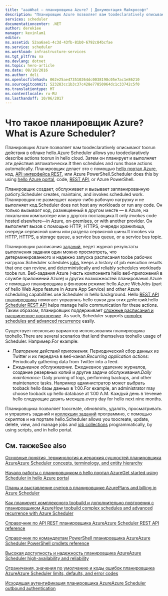 ```yaml
---
title: "aaaWhat — планировщика Azure? | Документация Майкрософт"
description: "Планировщик Azure позволяет вам toodeclaratively описывают toorun действия в облаке hello. Затем он планирует и выполняет эти действия автоматически."
services: scheduler
documentationcenter: .NET
author: derek1ee
manager: kevinlam1
editor: 
ms.assetid: 52aa6ae1-4c3d-43fb-81b0-6792c84bcfae
ms.service: scheduler
ms.workload: infrastructure-services
ms.tgt_pltfrm: na
ms.devlang: dotnet
ms.topic: hero-article
ms.date: 08/18/2016
ms.author: deli
ms.openlocfilehash: 062e25ae473510264dc0038198c05e7ac1e86210
ms.sourcegitcommit: 523283cc1b3c37c428e77850964dc1c33742c5f0
ms.translationtype: MT
ms.contentlocale: ru-RU
ms.lasthandoff: 10/06/2017
---
```

# <a name="what-is-azure-scheduler"></a><span data-ttu-id="4ee7b-105">Что такое планировщик Azure?</span><span class="sxs-lookup"><span data-stu-id="4ee7b-105">What is Azure Scheduler?</span></span>
<span data-ttu-id="4ee7b-106">Планировщик Azure позволяет вам toodeclaratively описывают toorun действия в облаке hello.</span><span class="sxs-lookup"><span data-stu-id="4ee7b-106">Azure Scheduler allows you toodeclaratively describe actions toorun in hello cloud.</span></span> <span data-ttu-id="4ee7b-107">Затем он планирует и выполняет эти действия автоматически.</span><span class="sxs-lookup"><span data-stu-id="4ee7b-107">It then schedules and runs those actions automatically.</span></span>  <span data-ttu-id="4ee7b-108">Планировщик делает это с помощью [hello портал Azure](scheduler-get-started-portal.md), код, [API-интерфейса REST](https://msdn.microsoft.com/library/mt629143.aspx), или Azure PowerShell.</span><span class="sxs-lookup"><span data-stu-id="4ee7b-108">Scheduler does this by using [hello Azure portal](scheduler-get-started-portal.md), code, [REST API](https://msdn.microsoft.com/library/mt629143.aspx), or Azure PowerShell.</span></span>

<span data-ttu-id="4ee7b-109">Планировщик создает, обслуживает и вызывает запланированную работу.</span><span class="sxs-lookup"><span data-stu-id="4ee7b-109">Scheduler creates, maintains, and invokes scheduled work.</span></span>  <span data-ttu-id="4ee7b-110">Планировщик не размещает какую-либо рабочую нагрузку и не выполняет код.</span><span class="sxs-lookup"><span data-stu-id="4ee7b-110">Scheduler does not host any workloads or run any code.</span></span> <span data-ttu-id="4ee7b-111">Он только *вызывает* код, размещенный в другом месте — в Azure, на локальном компьютере или у другого поставщика.</span><span class="sxs-lookup"><span data-stu-id="4ee7b-111">It only *invokes* code hosted elsewhere—in Azure, on-premises, or with another provider.</span></span> <span data-ttu-id="4ee7b-112">Он выполняет вызов с помощью HTTP, HTTPS, очереди хранилища, очереди сервисной шины или раздела сервисной шины.</span><span class="sxs-lookup"><span data-stu-id="4ee7b-112">It invokes via HTTP, HTTPS, a storage queue, a service bus queue, or a service bus topic.</span></span>

<span data-ttu-id="4ee7b-113">Планировщик расписания [заданий](scheduler-concepts-terms.md), ведет журнал результаты выполнения задания один можно просмотреть, что детерминированного и надежно запуска расписания toobe рабочих нагрузок.</span><span class="sxs-lookup"><span data-stu-id="4ee7b-113">Scheduler schedules [jobs](scheduler-concepts-terms.md), keeps a history of job execution results that one can review, and deterministically and reliably schedules workloads toobe run.</span></span> <span data-ttu-id="4ee7b-114">Веб-задания Azure (часть компонента hello веб-приложений в службе приложений Azure) и других возможностей планирования Azure с помощью планировщика в фоновом режиме hello.</span><span class="sxs-lookup"><span data-stu-id="4ee7b-114">Azure WebJobs (part of hello Web Apps feature in Azure App Service) and other Azure scheduling capabilities use Scheduler in hello background.</span></span> <span data-ttu-id="4ee7b-115">Hello [REST API планировщика](https://msdn.microsoft.com/library/mt629143.aspx) помогает управлять hello связи для этих действий.</span><span class="sxs-lookup"><span data-stu-id="4ee7b-115">hello [Scheduler REST API](https://msdn.microsoft.com/library/mt629143.aspx) helps manage hello communication for these actions.</span></span> <span data-ttu-id="4ee7b-116">Таким образом, планировщик поддерживает [сложные расписания и расширенное повторение](scheduler-advanced-complexity.md) .</span><span class="sxs-lookup"><span data-stu-id="4ee7b-116">As such, Scheduler supports [complex schedules and advanced recurrence](scheduler-advanced-complexity.md) easily.</span></span>

<span data-ttu-id="4ee7b-117">Существует несколько вариантов использования планировщика toohello.</span><span class="sxs-lookup"><span data-stu-id="4ee7b-117">There are several scenarios that lend themselves toohello usage of Scheduler.</span></span> <span data-ttu-id="4ee7b-118">Например:</span><span class="sxs-lookup"><span data-stu-id="4ee7b-118">For example:</span></span>

* <span data-ttu-id="4ee7b-119">*Повторение действий приложения.* Периодический сбор данных из Twitter и их передача в веб-канал.</span><span class="sxs-lookup"><span data-stu-id="4ee7b-119">*Recurring application actions:* Periodically gathering data from Twitter into a feed.</span></span>
* <span data-ttu-id="4ee7b-120">*Ежедневное обслуживание.* Ежедневное удаление журналов, создание резервных копий и другие задачи обслуживания.</span><span class="sxs-lookup"><span data-stu-id="4ee7b-120">*Daily maintenance:* Daily pruning of logs, performing backups, and other maintenance tasks.</span></span> <span data-ttu-id="4ee7b-121">Например администратор может выбрать tooback hello базы данных в 1:00.</span><span class="sxs-lookup"><span data-stu-id="4ee7b-121">For example, an administrator may choose tooback up hello database at 1:00 A.M.</span></span> <span data-ttu-id="4ee7b-122">Каждый день в течение hello следующие девять месяцев.</span><span class="sxs-lookup"><span data-stu-id="4ee7b-122">every day for hello next nine months.</span></span>

<span data-ttu-id="4ee7b-123">Планировщика позволяет toocreate, обновлять, удалять, просматривать и управлять заданий и [коллекции заданий](scheduler-concepts-terms.md) программно, с помощью скриптов и на портале hello.</span><span class="sxs-lookup"><span data-stu-id="4ee7b-123">Scheduler allows you toocreate, update, delete, view, and manage jobs and [job collections](scheduler-concepts-terms.md) programmatically, by using scripts, and in hello portal.</span></span>

## <a name="see-also"></a><span data-ttu-id="4ee7b-124">См. также</span><span class="sxs-lookup"><span data-stu-id="4ee7b-124">See also</span></span>
 [<span data-ttu-id="4ee7b-125">Основные понятия, терминология и иерархия сущностей планировщика Azure</span><span class="sxs-lookup"><span data-stu-id="4ee7b-125">Azure Scheduler concepts, terminology, and entity hierarchy</span></span>](scheduler-concepts-terms.md)

 [<span data-ttu-id="4ee7b-126">Начало работы с планировщиком в hello портал Azure</span><span class="sxs-lookup"><span data-stu-id="4ee7b-126">Get started using Scheduler in hello Azure portal</span></span>](scheduler-get-started-portal.md)

 [<span data-ttu-id="4ee7b-127">Планы и выставление счетов в планировщике Azure</span><span class="sxs-lookup"><span data-stu-id="4ee7b-127">Plans and billing in Azure Scheduler</span></span>](scheduler-plans-billing.md)

 [<span data-ttu-id="4ee7b-128">Как планирует комплексного toobuild и дополнительно повторения с планировщиком Azure</span><span class="sxs-lookup"><span data-stu-id="4ee7b-128">How toobuild complex schedules and advanced recurrence with Azure Scheduler</span></span>](scheduler-advanced-complexity.md)

 [<span data-ttu-id="4ee7b-129">Справочник по API REST планировщика Azure</span><span class="sxs-lookup"><span data-stu-id="4ee7b-129">Azure Scheduler REST API reference</span></span>](https://msdn.microsoft.com/library/mt629143)

 [<span data-ttu-id="4ee7b-130">Справочник по командлетам PowerShell планировщика Azure</span><span class="sxs-lookup"><span data-stu-id="4ee7b-130">Azure Scheduler PowerShell cmdlets reference</span></span>](scheduler-powershell-reference.md)

 [<span data-ttu-id="4ee7b-131">Высокая доступность и надежность планировщика Azure</span><span class="sxs-lookup"><span data-stu-id="4ee7b-131">Azure Scheduler high-availability and reliability</span></span>](scheduler-high-availability-reliability.md)

 [<span data-ttu-id="4ee7b-132">Ограничения, значения по умолчанию и коды ошибок планировщика Azure</span><span class="sxs-lookup"><span data-stu-id="4ee7b-132">Azure Scheduler limits, defaults, and error codes</span></span>](scheduler-limits-defaults-errors.md)

 [<span data-ttu-id="4ee7b-133">Исходящая аутентификация планировщика Azure</span><span class="sxs-lookup"><span data-stu-id="4ee7b-133">Azure Scheduler outbound authentication</span></span>](scheduler-outbound-authentication.md)

